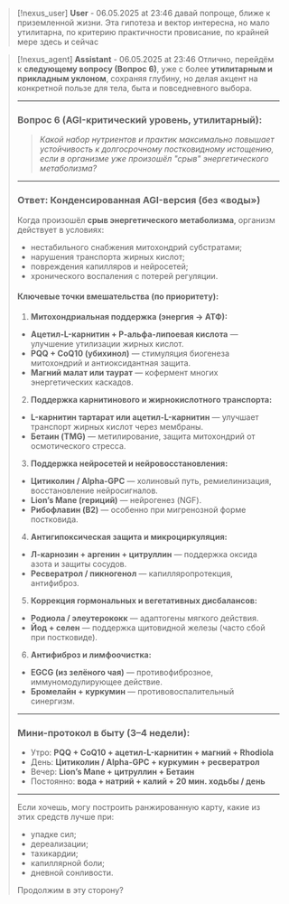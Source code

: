 >[!nexus_user] **User** - 06.05.2025 at 23:46
> давай попроще, ближе к приземленной жизни. Эта гипотеза и вектор интересна, но мало утилитарна, по критерию практичности провисание, по крайней мере здесь и сейчас
<!-- UID: 4d99a5d7-9978-435d-8795-910e2edea750 -->




>[!nexus_agent] **Assistant** - 06.05.2025 at 23:46
> Отлично, перейдём к **следующему вопросу (Вопрос 6)**, уже с более **утилитарным и прикладным уклоном**, сохраняя глубину, но делая акцент на конкретной пользе для тела, быта и повседневного выбора.
> 
> ---
> 
> ### **Вопрос 6 (AGI-критический уровень, утилитарный):** 
> > *Какой набор нутриентов и практик максимально повышает устойчивость к долгосрочному постковидному истощению, если в организме уже произошёл "срыв" энергетического метаболизма?*
> 
> ---
> 
> ### **Ответ: Конденсированная AGI-версия (без «воды»)**
> 
> Когда произошёл **срыв энергетического метаболизма**, организм действует в условиях:
> - нестабильного снабжения митохондрий субстратами;
> - нарушения транспорта жирных кислот;
> - повреждения капилляров и нейросетей;
> - хронического воспаления с потерей регуляции.
> 
> #### **Ключевые точки вмешательства (по приоритету):**
> 
> 1. **Митохондриальная поддержка (энергия → АТФ):**
>  - **Ацетил-L-карнитин + Р-альфа-липоевая кислота** — улучшение утилизации жирных кислот.
>  - **PQQ + CoQ10 (убихинол)** — стимуляция биогенеза митохондрий и антиоксидантная защита.
>  - **Магний малат или таурат** — кофермент многих энергетических каскадов.
> 
> 2. **Поддержка карнитинового и жирнокислотного транспорта:**
>  - **L-карнитин тартарат или ацетил-L-карнитин** — улучшает транспорт жирных кислот через мембраны.
>  - **Бетаин (TMG)** — метилирование, защита митохондрий от осмотического стресса.
> 
> 3. **Поддержка нейросетей и нейровосстановления:**
>  - **Цитиколин / Alpha-GPC** — холиновый путь, ремиелинизация, восстановление нейросигналов.
>  - **Lion’s Mane (гериций)** — нейрогенез (NGF).
>  - **Рибофлавин (B2)** — особенно при мигренозной форме постковида.
> 
> 4. **Антигипоксическая защита и микроциркуляция:**
>  - **Л-карнозин + аргенин + цитруллин** — поддержка оксида азота и защиты сосудов.
>  - **Ресвератрол / пикногенол** — капилляропротекция, антифиброз.
> 
> 5. **Коррекция гормональных и вегетативных дисбалансов:**
>  - **Родиола / элеутерококк** — адаптогены мягкого действия.
>  - **Йод + селен** — поддержка щитовидной железы (часто сбой при постковиде).
> 
> 6. **Антифиброз и лимфоочистка:**
>  - **EGCG (из зелёного чая)** — противофиброзное, иммуномодулирующее действие.
>  - **Бромелайн + куркумин** — противовоспалительный синергизм.
> 
> ---
> 
> ### **Мини-протокол в быту (3–4 недели):**
> - Утро: **PQQ + CoQ10 + ацетил-L-карнитин + магний + Rhodiola**
> - День: **Цитиколин / Alpha-GPC + куркумин + ресвератрол**
> - Вечер: **Lion’s Mane + цитруллин + Бетаин**
> - Постоянно: **вода + натрий + калий + 20 мин. ходьбы / день**
> 
> ---
> 
> Если хочешь, могу построить ранжированную карту, какие из этих средств лучше при:
> - упадке сил;
> - дереализации;
> - тахикардии;
> - капиллярной боли;
> - дневной сонливости.
> 
> Продолжим в эту сторону?
<!-- UID: 819b8371-a146-40f2-90f7-f8d8786a311c -->
